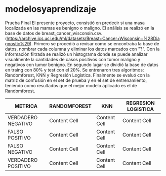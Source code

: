 # modelosyaprendizaje
Prueba Final
El presente proyecto, consistió en predecir si una masa localizada en las mamas es benigno o maligno. 
El análisis se realizó en la base de datos de breast_cancer_wisconsin.csv. (https://archive.ics.uci.edu/ml/datasets/Breast+Cancer+Wisconsin+%28Diagnostic%29).
Primero se procedió a revisar como se encontraba la base de datos, nombrar cada columna y eliminar los datos marcados con "?".
Con la información filtrada se realizó un histograma donde se puede analizar visualmente la cantidades de casos positivos con tumor maligno y negativos con tumor benigno. 
En segundo lugar se dividió la base de datos en traing con 80% y test con el 20%. Se entrenaron tres algoritmos: Randomforest, KNN y Regresión Logística.
Finalmente se evaluó con la matriz de confusión en el set de prueba y en el set de entrenamiento, teniendo como resultados que el mejor modelo aplicado es el de Randomforest. 

|METRICA| RANDOMFOREST | KNN | REGRESION LOGISTICA |
| ------------- | ------------- | ------------- | ------------- |
| VERDADERO NEGATIVO  | Content Cell  | Content Cell  | Content Cell  |
| FALSO POSITIVO  | Content Cell  | Content Cell  | Content Cell  |
| FALSO NEGATIVO  | Content Cell  | Content Cell  | Content Cell  |
| VERDADERO POSITIVO  | Content Cell  | Content Cell  | Content Cell  |
